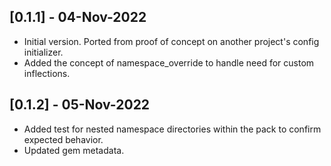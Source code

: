 ## [0.1.1] - 04-Nov-2022

- Initial version. Ported from proof of concept on another project's config initializer. 
- Added the concept of namespace_override to handle need for custom inflections. 

## [0.1.2] - 05-Nov-2022

- Added test for nested namespace directories within the pack to confirm expected behavior.
- Updated gem metadata.


